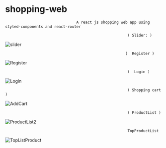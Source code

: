 # shopping-web
                                    A react js shopping web app using styled-components and react-router
                                  
                                                           ( Slider: )
                                                            
![slider](https://user-images.githubusercontent.com/90109333/152593084-923e4483-cf31-4ac5-928c-908291d21e95.png)

                                                          (  Register )
                                                            
![Register](https://user-images.githubusercontent.com/90109333/152593615-5ec937fe-3376-492e-a9fe-46ec2bcc40e2.png)

                                                           (  Login )

![Login](https://user-images.githubusercontent.com/90109333/152593746-fbf8d7e1-037d-436c-b97a-a8a0264198b1.png)

                                                           ( Shopping cart )
                                                            
![AddCart](https://user-images.githubusercontent.com/90109333/152595271-4c7a2aa8-82b7-4fab-b1ca-6861143e8329.png)

                                                           ( ProductList )

![ProductList2](https://user-images.githubusercontent.com/90109333/152595272-0079b20a-10b6-4bf8-9acc-6a2e5168fbe3.png)

                                                           TopProductList

![TopListProduct](https://user-images.githubusercontent.com/90109333/152593761-c6336077-c38a-4de6-b1db-1a25809eb685.png)
